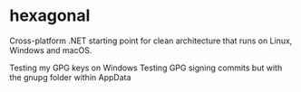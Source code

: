 # hexagonal
Cross-platform .NET starting point for clean architecture that runs on Linux, Windows and macOS.

Testing my GPG keys on Windows
Testing GPG signing commits but with the gnupg folder within AppData

